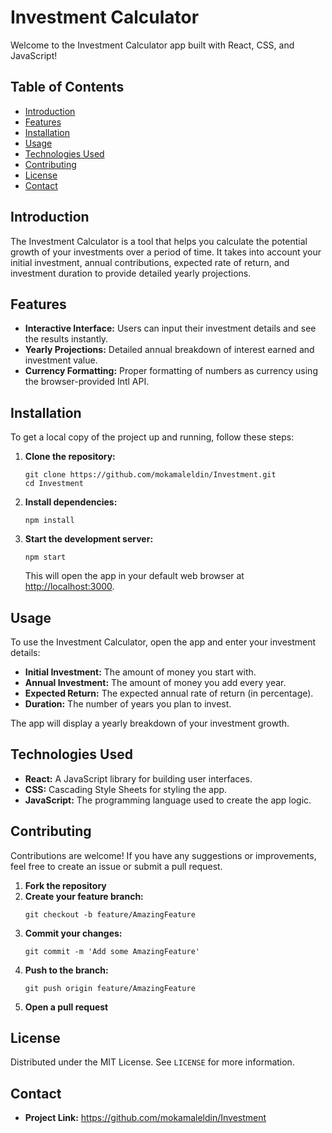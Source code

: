 
<!DOCTYPE html>
<html lang="en">
<head>
  <meta charset="UTF-8">
  <meta name="viewport" content="width=device-width, initial-scale=1.0">
</head>
<body>

<h1>Investment Calculator</h1>

<p>Welcome to the Investment Calculator app built with React, CSS, and JavaScript!</p>

<h2>Table of Contents</h2>
<ul>
  <li><a href="#introduction">Introduction</a></li>
  <li><a href="#features">Features</a></li>
  <li><a href="#installation">Installation</a></li>
  <li><a href="#usage">Usage</a></li>
  <li><a href="#technologies-used">Technologies Used</a></li>
  <li><a href="#contributing">Contributing</a></li>
  <li><a href="#license">License</a></li>
  <li><a href="#contact">Contact</a></li>
</ul>

<h2 id="introduction">Introduction</h2>
<p>The Investment Calculator is a tool that helps you calculate the potential growth of your investments over a period of time. It takes into account your initial investment, annual contributions, expected rate of return, and investment duration to provide detailed yearly projections.</p>

<h2 id="features">Features</h2>
<ul>
  <li><strong>Interactive Interface:</strong> Users can input their investment details and see the results instantly.</li>
  <li><strong>Yearly Projections:</strong> Detailed annual breakdown of interest earned and investment value.</li>
  <li><strong>Currency Formatting:</strong> Proper formatting of numbers as currency using the browser-provided Intl API.</li>
</ul>

<h2 id="installation">Installation</h2>
<p>To get a local copy of the project up and running, follow these steps:</p>
<ol>
  <li><strong>Clone the repository:</strong></li>
  <pre><code>git clone https://github.com/mokamaleldin/Investment.git
cd Investment</code></pre>
  <li><strong>Install dependencies:</strong></li>
  <pre><code>npm install</code></pre>
  <li><strong>Start the development server:</strong></li>
  <pre><code>npm start</code></pre>
  <p>This will open the app in your default web browser at <a href="http://localhost:3000" target="_blank">http://localhost:3000</a>.</p>
</ol>

<h2 id="usage">Usage</h2>
<p>To use the Investment Calculator, open the app and enter your investment details:</p>
<ul>
  <li><strong>Initial Investment:</strong> The amount of money you start with.</li>
  <li><strong>Annual Investment:</strong> The amount of money you add every year.</li>
  <li><strong>Expected Return:</strong> The expected annual rate of return (in percentage).</li>
  <li><strong>Duration:</strong> The number of years you plan to invest.</li>
</ul>
<p>The app will display a yearly breakdown of your investment growth.</p>

<h2 id="technologies-used">Technologies Used</h2>
<ul>
  <li><strong>React:</strong> A JavaScript library for building user interfaces.</li>
  <li><strong>CSS:</strong> Cascading Style Sheets for styling the app.</li>
  <li><strong>JavaScript:</strong> The programming language used to create the app logic.</li>
</ul>

<h2 id="contributing">Contributing</h2>
<p>Contributions are welcome! If you have any suggestions or improvements, feel free to create an issue or submit a pull request.</p>
<ol>
  <li><strong>Fork the repository</strong></li>
  <li><strong>Create your feature branch:</strong></li>
  <pre><code>git checkout -b feature/AmazingFeature</code></pre>
  <li><strong>Commit your changes:</strong></li>
  <pre><code>git commit -m 'Add some AmazingFeature'</code></pre>
  <li><strong>Push to the branch:</strong></li>
  <pre><code>git push origin feature/AmazingFeature</code></pre>
  <li><strong>Open a pull request</strong></li>
</ol>

<h2 id="license">License</h2>
<p>Distributed under the MIT License. See <code>LICENSE</code> for more information.</p>

<h2 id="contact">Contact</h2>
<ul>
  <li><strong>Project Link:</strong> <a href="https://github.com/mokamaleldin/Investment" target="_blank">https://github.com/mokamaleldin/Investment</a></li>
</ul>

</body>
</html>
